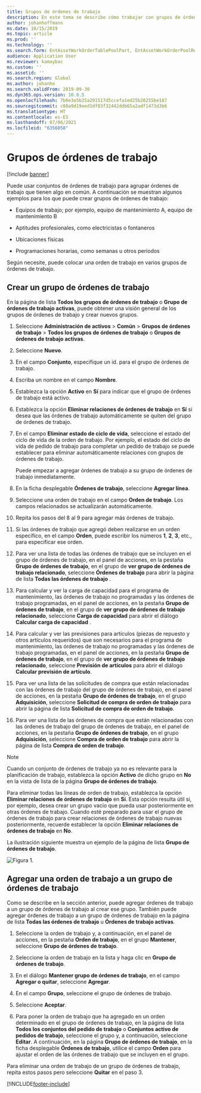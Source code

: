 ```yaml
---
title: Grupos de órdenes de trabajo
description: En este tema se describe cómo trabajar con grupos de órdenes de trabajo en administración de activos.
author: johanhoffmann
ms.date: 10/15/2019
ms.topic: article
ms.prod: ''
ms.technology: ''
ms.search.form: EntAssetWorkOrderTablePoolPart, EntAssetWorkOrderPoolReferenceInfoPart, EntAssetWorkOrderPool, EntAssetWorkOrderPoolPreviewPart
audience: Application User
ms.reviewer: kamaybac
ms.custom: ''
ms.assetid: ''
ms.search.region: Global
ms.author: johanho
ms.search.validFrom: 2019-09-30
ms.dyn365.ops.version: 10.0.5
ms.openlocfilehash: 7b0e3e5b25a291517d5ccefa1ed25b20255be187
ms.sourcegitcommit: c08a9d19eed1df03f32442ddb65a2adf1473d3b6
ms.translationtype: HT
ms.contentlocale: es-ES
ms.lasthandoff: 07/06/2021
ms.locfileid: "6356058"
---
```

# <a name="work-order-pools"></a>Grupos de órdenes de trabajo

[!include [banner](../../includes/banner.md)]


Puede usar conjuntos de órdenes de trabajo para agrupar órdenes de trabajo que tienen algo en común. A continuación se muestran algunos ejemplos para los que puede crear grupos de órdenes de trabajo:

- Equipos de trabajo; por ejemplo, equipo de mantenimiento A, equipo de mantenimiento B  

- Aptitudes profesionales, como electricistas o fontaneros  

- Ubicaciones físicas  

- Programaciones horarias, como semanas u otros períodos  

Según necesite, puede colocar una orden de trabajo en varios grupos de órdenes de trabajo.


## <a name="create-a-work-order-pool"></a>Crear un grupo de órdenes de trabajo

En la página de lista **Todos los grupos de órdenes de trabajo** o **Grupo de órdenes de trabajo activas**, puede obtener una visión general de los grupos de órdenes de trabajo y crear nuevos grupos.

1. Seleccione **Administración de activos** > **Común** > **Grupos de órdenes de trabajo** > **Todos los grupos de órdenes de trabajo** o **Grupos de órdenes de trabajo activas**.

2. Seleccione **Nuevo**.

3. En el campo **Conjunto**, especifique un id. para el grupo de órdenes de trabajo.

4. Escriba un nombre en el campo **Nombre**.

5. Establezca la opción **Activo** en **Sí** para indicar que el grupo de órdenes de trabajo está activo.

6. Establezca la opción **Eliminar relaciones de órdenes de trabajo** en **Sí** si desea que las órdenes de trabajo automáticamente se quiten del grupo de órdenes de trabajo.

7. En el campo **Eliminar estado de ciclo de vida**, seleccione el estado del ciclo de vida de la orden de trabajo. Por ejemplo, el estado del ciclo de vida de pedido de trabajo para completar un pedido de trabajo se puede establecer para eliminar automáticamente relaciones con grupos de órdenes de trabajo.

    Puede empezar a agregar órdenes de trabajo a su grupo de órdenes de trabajo inmediatamente.

8. En la ficha desplegable **Órdenes de trabajo**, seleccione **Agregar línea**.

9. Seleccione una orden de trabajo en el campo **Orden de trabajo**. Los campos relacionados se actualizarán automáticamente.

10. Repita los pasos del 8 al 9 para agregar más órdenes de trabajo.

11. Si las órdenes de trabajo que agregó deben realizarse en un orden específico, en el campo **Orden**, puede escribir los números **1**, **2**, **3**, etc., para especificar ese orden.

12. Para ver una lista de todas las órdenes de trabajo que se incluyen en el grupo de órdenes de trabajo, en el panel de acciones, en la pestaña **Grupo de órdenes de trabajo**, en el grupo de **ver grupo de órdenes de trabajo relacionado**, seleccione **Órdenes de trabajo** para abrir la página de lista **Todas las órdenes de trabajo** .

13. Para calcular y ver la carga de capacidad para el programa de mantenimiento, las órdenes de trabajo no programadas y las órdenes de trabajo programadas, en el panel de acciones, en la pestaña **Grupo de órdenes de trabajo**, en el grupo de **ver grupo de órdenes de trabajo relacionado**, seleccione **Carga de capacidad** para abrir el diálogo **Calcular carga de capacidad** .

14. Para calcular y ver las previsiones para artículos (piezas de repuesto y otros artículos requeridos) que son necesarios para el programa de mantenimiento, las órdenes de trabajo no programadas y las órdenes de trabajo programadas, en el panel de acciones, en la pestaña **Grupo de órdenes de trabajo**, en el grupo de **ver grupo de órdenes de trabajo relacionado**, seleccione **Previsión de artículos** para abrir el diálogo **Calcular previsión de artículo**.

15. Para ver una lista de las solicitudes de compra que están relacionadas con las órdenes de trabajo del grupo de órdenes de trabajo, en el panel de acciones, en la pestaña **Grupo de órdenes de trabajo**, en el grupo **Adquisición**, seleccione **Solicitud de compra de orden de trabajo** para abrir la página de lista **Solicitud de compra de orden de trabajo**.

16. Para ver una lista de las órdenes de compra que están relacionadas con las órdenes de trabajo del grupo de órdenes de trabajo, en el panel de acciones, en la pestaña **Grupo de órdenes de trabajo**, en el grupo **Adquisición**, seleccione **Compra de orden de trabajo** para abrir la página de lista **Compra de orden de trabajo**.

>[!NOTE]
>Cuando un conjunto de órdenes de trabajo ya no es relevante para la planificación de trabajo, establezca la opción **Activo** de dicho grupo en **No** en la vista de lista de la página **Grupo de órdenes de trabajo**.

Para eliminar todas las líneas de orden de trabajo, establezca la opción **Eliminar relaciones de órdenes de trabajo** en **Sí**. Esta opción resulta útil si, por ejemplo, desea crear un grupo vacío que pueda usar posteriormente en otras órdenes de trabajo. Cuando esté preparado para usar el grupo de órdenes de trabajo para crear relaciones de órdenes de trabajo nuevas posteriormente, recuerde establecer la opción **Eliminar relaciones de órdenes de trabajo** en **No**.

La ilustración siguiente muestra un ejemplo de la página de lista **Grupo de órdenes de trabajo**.

![Figura 1.](media/22-work-orders.png)


## <a name="add-a-work-order-to-a-work-order-pool"></a>Agregar una orden de trabajo a un grupo de órdenes de trabajo

Como se describe en la sección anterior, puede agregar órdenes de trabajo a un grupo de órdenes de trabajo al crear ese grupo. También puede agregar órdenes de trabajo a un grupo de órdenes de trabajo en la página de lista **Todas las órdenes de trabajo** u **Órdenes de trabajo activas**.

1. Seleccione la orden de trabajo y, a continuación, en el panel de acciones, en la pestaña **Orden de trabajo**, en el grupo **Mantener**, seleccione **Grupo de órdenes de trabajo**.

2. Seleccione la orden de trabajo en la lista y haga clic en **Grupo de órdenes de trabajo**.

3. En el diálogo **Mantener grupo de órdenes de trabajo**, en el campo **Agregar o quitar**, seleccione **Agregar**.

4. En el campo **Grupo**, seleccione el grupo de órdenes de trabajo.

5. Seleccione **Aceptar**.

6. Para poner la orden de trabajo que ha agregado en un orden determinado en el grupo de órdenes de trabajo, en la página de lista **Todos los conjuntos del pedido de trabajo** o **Conjuntos activo de pedidos de trabajo**, seleccione el grupo y, a continuación, seleccione **Editar**. A continuación, en la página **Grupo de órdenes de trabajo**, en la ficha desplegable **Órdenes de trabajo**, utilice el campo **Orden** para ajustar el orden de las órdenes de trabajo que se incluyen en el grupo.

Para eliminar una orden de trabajo de un grupo de órdenes de trabajo, repita estos pasos pero seleccione **Quitar** en el paso 3.



[!INCLUDE[footer-include](../../../includes/footer-banner.md)]